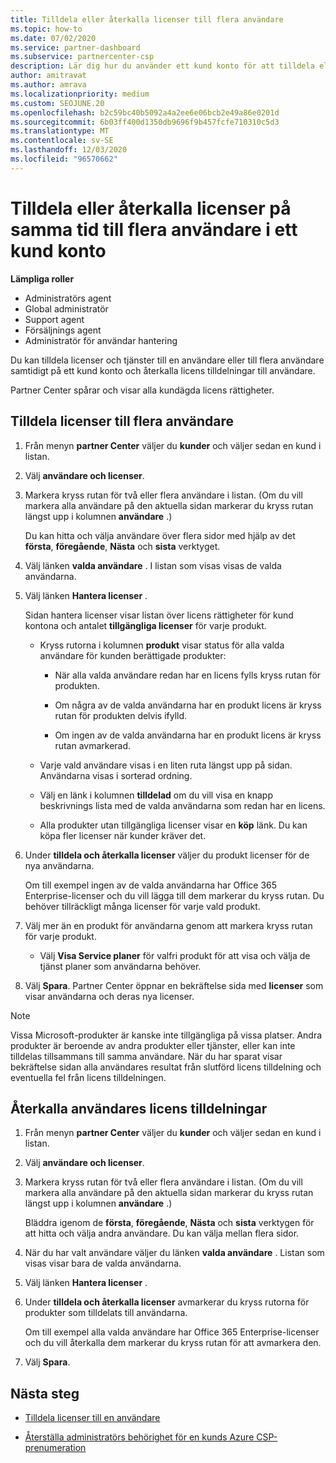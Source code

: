 ```yaml
---
title: Tilldela eller återkalla licenser till flera användare
ms.topic: how-to
ms.date: 07/02/2020
ms.service: partner-dashboard
ms.subservice: partnercenter-csp
description: Lär dig hur du använder ett kund konto för att tilldela eller återkalla licenser och tjänster till en användare eller till flera användare på samma gång.
author: amitravat
ms.author: amrava
ms.localizationpriority: medium
ms.custom: SEOJUNE.20
ms.openlocfilehash: b2c59bc40b5092a4a2ee6e06bcb2e49a86e0201d
ms.sourcegitcommit: 6b03ff400d1350db9696f9b457fcfe710310c5d3
ms.translationtype: MT
ms.contentlocale: sv-SE
ms.lasthandoff: 12/03/2020
ms.locfileid: "96570662"
---
```

# <a name="assign-or-revoke-licenses-at-the-same-time-to-multiple-users-in-a-customer-account"></a>Tilldela eller återkalla licenser på samma tid till flera användare i ett kund konto

**Lämpliga roller**

- Administratörs agent
- Global administratör
- Support agent
- Försäljnings agent
- Administratör för användar hantering

Du kan tilldela licenser och tjänster till en användare eller till flera användare samtidigt på ett kund konto och återkalla licens tilldelningar till användare.

Partner Center spårar och visar alla kundägda licens rättigheter.

## <a name="assign-licenses-to-multiple-users"></a>Tilldela licenser till flera användare

1. Från menyn **partner Center** väljer du **kunder** och väljer sedan en kund i listan.

2. Välj **användare och licenser**.

3. Markera kryss rutan för två eller flera användare i listan. (Om du vill markera alla användare på den aktuella sidan markerar du kryss rutan längst upp i kolumnen **användare** .)

    Du kan hitta och välja användare över flera sidor med hjälp av det **första**, **föregående**, **Nästa** och **sista** verktyget.

4. Välj länken **valda användare** . I listan som visas visas de valda användarna.

5. Välj länken **Hantera licenser** .

    Sidan hantera licenser visar listan över licens rättigheter för kund kontona och antalet **tillgängliga licenser** för varje produkt.

    - Kryss rutorna i kolumnen **produkt** visar status för alla valda användare för kunden berättigade produkter:

       - När alla valda användare redan har en licens fylls kryss rutan för produkten.

       - Om några av de valda användarna har en produkt licens är kryss rutan för produkten delvis ifylld.

       - Om ingen av de valda användarna har en produkt licens är kryss rutan avmarkerad.

    - Varje vald användare visas i en liten ruta längst upp på sidan. Användarna visas i sorterad ordning.

    - Välj en länk i kolumnen **tilldelad** om du vill visa en knapp beskrivnings lista med de valda användarna som redan har en licens.

    - Alla produkter utan tillgängliga licenser visar en **köp** länk. Du kan köpa fler licenser när kunder kräver det.

6. Under **tilldela och återkalla licenser** väljer du produkt licenser för de nya användarna. 

   Om till exempel ingen av de valda användarna har Office 365 Enterprise-licenser och du vill lägga till dem markerar du kryss rutan. Du behöver tillräckligt många licenser för varje vald produkt.

7. Välj mer än en produkt för användarna genom att markera kryss rutan för varje produkt.
    -   Välj **Visa Service planer** för valfri produkt för att visa och välja de tjänst planer som användarna behöver.

8. Välj **Spara**. Partner Center öppnar en bekräftelse sida med **licenser** som visar användarna och deras nya licenser.

>[!NOTE]
>Vissa Microsoft-produkter är kanske inte tillgängliga på vissa platser. Andra produkter är beroende av andra produkter eller tjänster, eller kan inte tilldelas tillsammans till samma användare. När du har sparat visar bekräftelse sidan alla användares resultat från slutförd licens tilldelning och eventuella fel från licens tilldelningen.

## <a name="revoke-users-license-assignments"></a>Återkalla användares licens tilldelningar

1. Från menyn **partner Center** väljer du **kunder** och väljer sedan en kund i listan.

2. Välj **användare och licenser**.

3. Markera kryss rutan för två eller flera användare i listan. (Om du vill markera alla användare på den aktuella sidan markerar du kryss rutan längst upp i kolumnen **användare** .)

    Bläddra igenom de **första**, **föregående**, **Nästa** och **sista** verktygen för att hitta och välja andra användare. Du kan välja mellan flera sidor.

4. När du har valt användare väljer du länken **valda användare** . Listan som visas visar bara de valda användarna.

5. Välj länken **Hantera licenser** .

6. Under **tilldela och återkalla licenser** avmarkerar du kryss rutorna för produkter som tilldelats till användarna.

   Om till exempel alla valda användare har Office 365 Enterprise-licenser och du vill återkalla dem markerar du kryss rutan för att avmarkera den.

7. Välj **Spara**.

## <a name="next-steps"></a>Nästa steg

- [Tilldela licenser till en användare](assign-licenses-to-users.md)

- [Återställa administratörs behörighet för en kunds Azure CSP-prenumeration](revoke-reinstate-csp.md)